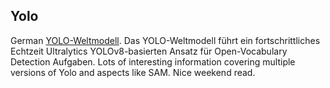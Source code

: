 
## Yolo


German
[YOLO-Weltmodell](https://docs.ultralytics.com/de/models/yolo-world/). Das YOLO-Weltmodell führt ein fortschrittliches Echtzeit Ultralytics YOLOv8-basierten Ansatz 
für Open-Vocabulary Detection Aufgaben. Lots of interesting information covering multiple versions of Yolo and aspects like SAM. Nice weekend read.